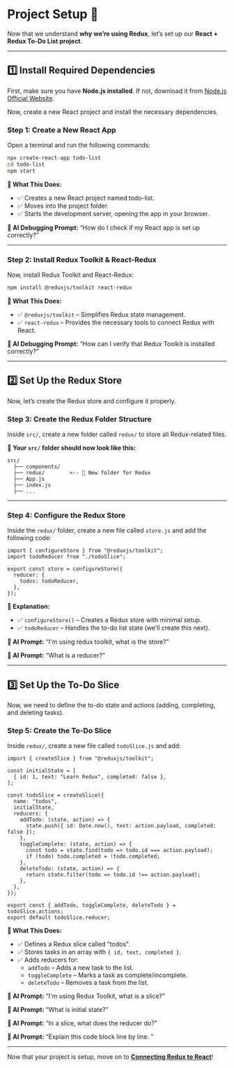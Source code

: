 # **Project Setup** 🚀

Now that we understand **why we’re using Redux**, let’s set up our **React + Redux To-Do List project**.

---

## **1️⃣ Install Required Dependencies**

First, make sure you have **Node.js installed**. If not, download it from [Node.js Official Website](https://nodejs.org/).

Now, create a new React project and install the necessary dependencies.

### **Step 1: Create a New React App**

Open a terminal and run the following commands:

```sh
npx create-react-app todo-list
cd todo-list
npm start
```

**📌 What This Does:**
- ✅ Creates a new React project named todo-list.
- ✅ Moves into the project folder.
- ✅ Starts the development server, opening the app in your browser.

**📌 AI Debugging Prompt:** “How do I check if my React app is set up correctly?”

---

### Step 2: Install Redux Toolkit & React-Redux

Now, install Redux Toolkit and React-Redux:

```sh
npm install @reduxjs/toolkit react-redux
```

**📌 What This Does:**
- ✅ `@reduxjs/toolkit` – Simplifies Redux state management.
- ✅ `react-redux` – Provides the necessary tools to connect Redux with React.

**📌 AI Debugging Prompt:** “How can I verify that Redux Toolkit is installed correctly?”

---

## 2️⃣ Set Up the Redux Store

Now, let’s create the Redux store and configure it properly.

### Step 3: Create the Redux Folder Structure

Inside `src/`, create a new folder called `redux/` to store all Redux-related files.

**📌 Your `src/` folder should now look like this:**

```
src/
  ├── components/   
  ├── redux/        <-- 📂 New folder for Redux
  ├── App.js
  ├── index.js
  ├── ...
```

---

### Step 4: Configure the Redux Store

Inside the `redux/` folder, create a new file called `store.js` and add the following code:

```JS
import { configureStore } from "@reduxjs/toolkit";
import todoReducer from "./todoSlice";

export const store = configureStore({
  reducer: {
    todos: todoReducer,
  },
});
```

**📌 Explanation:**
- ✅ `configureStore()` – Creates a Redux store with minimal setup.
- ✅ `todoReducer` – Handles the to-do list state (we’ll create this next).

**📌 AI Prompt:** “I'm using redux toolkit, what is the store?”

**📌 AI Prompt:** “What is a reducer?”

---

## 3️⃣ Set Up the To-Do Slice

Now, we need to define the to-do state and actions (adding, completing, and deleting tasks).

### Step 5: Create the To-Do Slice

Inside `redux/`, create a new file called `todoSlice.js` and add:

```JS
import { createSlice } from "@reduxjs/toolkit";

const initialState = [
  { id: 1, text: "Learn Redux", completed: false },
];

const todoSlice = createSlice({
  name: "todos",
  initialState,
  reducers: {
    addTodo: (state, action) => {
      state.push({ id: Date.now(), text: action.payload, completed: false });
    },
    toggleComplete: (state, action) => {
      const todo = state.find(todo => todo.id === action.payload);
      if (todo) todo.completed = !todo.completed;
    },
    deleteTodo: (state, action) => {
      return state.filter(todo => todo.id !== action.payload);
    },
  },
});

export const { addTodo, toggleComplete, deleteTodo } = todoSlice.actions;
export default todoSlice.reducer;
```

**📌 What This Does:**
- ✅ Defines a Redux slice called "todos".
- ✅ Stores tasks in an array with `{ id, text, completed }`.
- ✅ Adds reducers for:
  -	`addTodo` – Adds a new task to the list.
  -	`toggleComplete` – Marks a task as complete/incomplete.
  -	`deleteTodo` – Removes a task from the list.

**📌 AI Prompt:** “I'm using Redux Toolkit, what is a slice?”

**📌 AI Prompt:** “What is initial state?”

**📌 AI Prompt:** “In a slice, what does the reducer do?”

**📌 AI Prompt:** “Explain this code block line by line. <include the code block above>”

---

Now that your project is setup, move on to **[Connecting Redux to React](3-connecting-redux.md)**!
